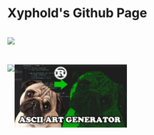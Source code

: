 <h1><strong>Xyphold's Github Page</strong></h1>
<br>

<a href="https://github.com/anuraghazra/github-readme-stats">
  <img align="center" src="https://github-readme-stats.vercel.app/api?username=BrendanBetterman&show_icons=true&theme=dark" />
 
</a><br>

<a  href="https://github.com/anuraghazra/anuraghazra.github.io">
  <img align="left" src="https://github-readme-stats.vercel.app/api/top-langs/?username=BrendanBetterman&show_icons=true&theme=dark" />
</a>
<a href="https://youtu.be/uSYd8HjY6GE">
<img style="width: 50%;" src="thumpug.png"/>
</a>
